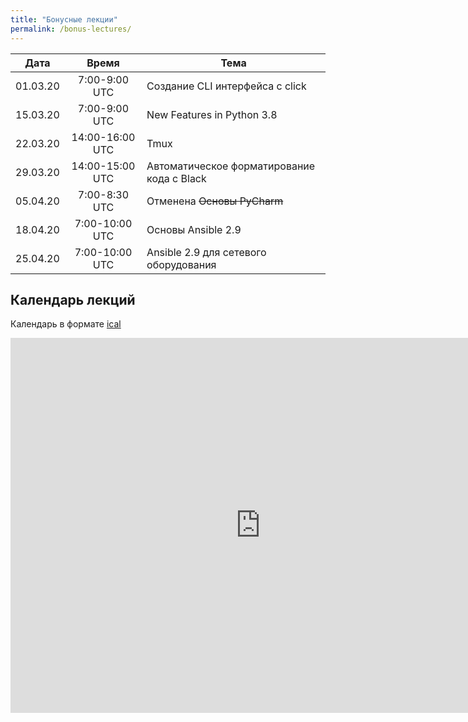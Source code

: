 ```yaml
---
title: "Бонусные лекции"
permalink: /bonus-lectures/
---
```


| Дата     |     Время       | Тема |
|:--------:|:---------------:|------|
| 01.03.20 | 7:00-9:00 UTC   | Создание CLI интерфейса с click |
| 15.03.20 | 7:00-9:00 UTC   | New Features in Python 3.8 |
| 22.03.20 | 14:00-16:00 UTC | Tmux |
| 29.03.20 | 14:00-15:00 UTC | Автоматическое форматирование кода с Black |
| 05.04.20 | 7:00-8:30 UTC   | Отменена ~~Основы PyCharm~~ |
| 18.04.20 | 7:00-10:00 UTC  | Основы Ansible 2.9 |
| 25.04.20 | 7:00-10:00 UTC  | Ansible 2.9 для сетевого оборудования |


## Календарь лекций

Календарь в формате [ical](https://calendar.google.com/calendar/ical/tbrecv5n6236rajk4t5bogtlo0%40group.calendar.google.com/public/basic.ics)

<iframe src="https://calendar.google.com/calendar/embed?src=tbrecv5n6236rajk4t5bogtlo0%40group.calendar.google.com&ctz=UTC" style="border: 0" width="800" height="600" frameborder="0" scrolling="no"></iframe>

